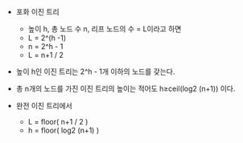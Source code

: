   
- 포화 이진 트리
    - 높이 h, 총 노드 수 n, 리프 노드의 수 = L이라고 하면
    - L = 2^(h -1)
    - n = 2^h - 1
    - L = n+1 / 2
  
- 높이 h인 이진 트리는 2^h - 1개 이하의 노드를 갖는다.
- 총 n개의 노드를 가진 이진 트리의 높이는 적어도 h≥ceil(log2 (n+1)) 이다.
  
- 완전 이진 트리에서
    - L = floor( n+1 / 2 )
    - h = floor( log2 (n+1) )